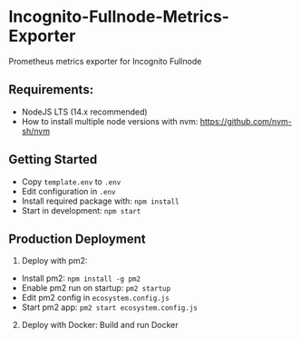 # Incognito-Fullnode-Metrics-Exporter
Prometheus metrics exporter for Incognito Fullnode

## Requirements:
- NodeJS LTS (14.x recommended)
- How to install multiple node versions with nvm: https://github.com/nvm-sh/nvm

## Getting Started
- Copy `template.env` to `.env`
- Edit configuration in `.env`
- Install required package with: `npm install`
- Start in development: `npm start`

## Production Deployment
1. Deploy with pm2:
- Install pm2: `npm install -g pm2`
- Enable pm2 run on startup: `pm2 startup`
- Edit pm2 config in `ecosystem.config.js`
- Start pm2 app: `pm2 start ecosystem.config.js`

2. Deploy with Docker:
Build and run Docker 

